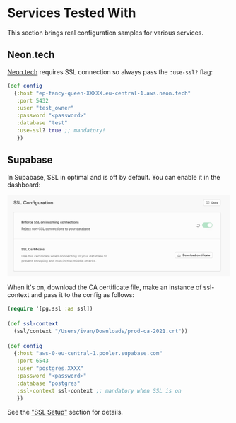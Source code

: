 # Services Tested With

This section brings real configuration samples for various services.

[neon.tech]: https://neon.tech/

## Neon.tech

[Neon.tech][neon.tech] requires SSL connection so always pass the `:use-ssl?`
flag:

~~~clojure
(def config
  {:host "ep-fancy-queen-XXXXX.eu-central-1.aws.neon.tech"
   :port 5432
   :user "test_owner"
   :password "<password>"
   :database "test"
   :use-ssl? true ;; mandatory!
   })
~~~

## Supabase

In Supabase, SSL in optimal and is off by default. You can enable it in the
dashboard:

![](/media/supabase.png)

When it's on, download the CA certificate file, make an instance of ssl-context
and pass it to the config as follows:

~~~clojure
(require '[pg.ssl :as ssl])

(def ssl-context
  (ssl/context "/Users/ivan/Downloads/prod-ca-2021.crt"))

(def config
  {:host "aws-0-eu-central-1.pooler.supabase.com"
   :port 6543
   :user "postgres.XXXX"
   :password "<password>"
   :database "postgres"
   :ssl-context ssl-context ;; mandatory when SSL is on
   })
~~~

See the ["SSL Setup"](/docs/ssl.md) section for details.
